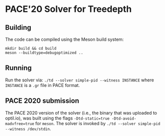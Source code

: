 # PACE'20 Solver for Treedepth

## Building

The code can be compiled using the Meson build system:

```
mkdir build && cd build
meson --buildtype=debugoptimized ..
```

## Running

Run the solver via: `./td --solver simple-pid --witness INSTANCE` where `INSTANCE` is a `.gr` file in PACE format.


## PACE 2020 submission

The PACE 2020 version of the solver (i.e., the binary that was uploaded to optil.io), was built using the
flags `-Dtd-static=true -Dtd-avoid-madvfree=true` for `meson`. The solver is invoked by `./td --solver simple-pid --witness /dev/stdin`.
